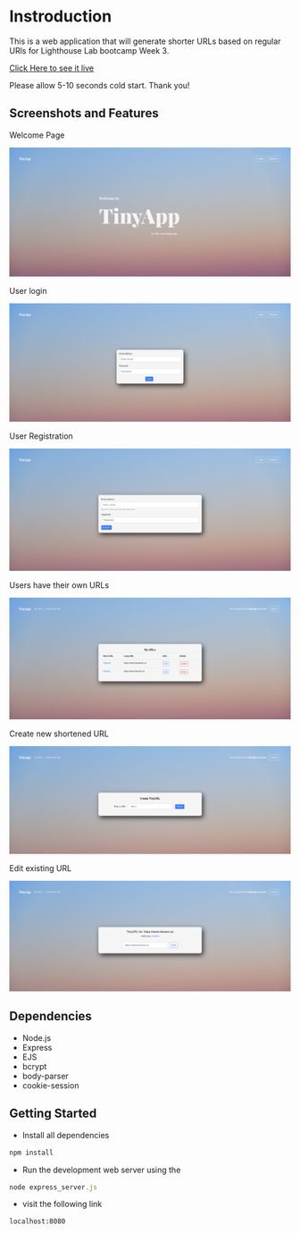 # Instroduction

This is a web application that will generate shorter URLs based on regular URls for Lighthouse Lab bootcamp Week 3.

[Click Here to see it live](https://tinyapp-ez.herokuapp.com/)

Please allow 5-10 seconds cold start. Thank you!

## Screenshots and Features

Welcome Page

![Welcome Page](./screenshots/_.png)

User login

![user Login](./screenshots/login_.png)

User Registration

![User Registration](./screenshots/register_.png)

Users have their own URLs

![private URLs](./screenshots/_urls.png)

Create new shortened URL

![Generate new short URL](./screenshots/_urls_new_.png)

Edit existing URL

![URL edit](./screenshots/customizeURL_.png)

## Dependencies

- Node.js
- Express
- EJS
- bcrypt
- body-parser
- cookie-session

## Getting Started

- Install all dependencies

```javascript
npm install
```

- Run the development web server using the

```javascript
node express_server.js
```

- visit the following link

```
localhost:8080
```
